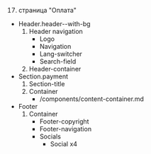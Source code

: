 17. страница "Оплата"
  * Header.header--with-bg
    1. Header navigation
        * Logo 
        * Navigation
        * Lang-switcher
        * Search-field
    2. Header-container
  * Section.payment
    1. Section-title
    2. Container
        * /components/content-container.md
  * Footer
    1. Container
        * Footer-copyright
        * Footer-navigation
        * Socials
            * Social x4
